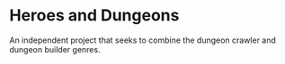 # Heroes and Dungeons
An independent project that seeks to combine the dungeon crawler and dungeon builder genres.
